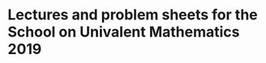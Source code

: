 Lectures and problem sheets for the School on Univalent Mathematics 2019
========================================================================


